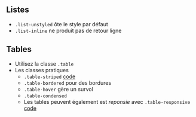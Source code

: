 ## Listes

- `.list-unstyled` ôte le style par défaut
- `.list-inline` ne produit pas de retour ligne

## Tables

- Utilisez la classe `.table`
- Les classes pratiques
	- `.table-striped`
[code](http://jsbin.com/verehe/1/embed?output)
	- `.table-bordered` pour des bordures
	- `.table-hover` gère un survol
	- `.table-condensed`
	- Les tables peuvent également est _reponsie_ avec `.table-responsive`
[code](http://jsbin.com/wewoju/2/embed?output)



